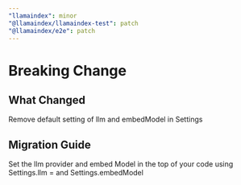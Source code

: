 ```yaml
---
"llamaindex": minor
"@llamaindex/llamaindex-test": patch
"@llamaindex/e2e": patch
---
```


# Breaking Change

## What Changed

Remove default setting of llm and embedModel in Settings

## Migration Guide

Set the llm provider and embed Model in the top of your code using Settings.llm = and Settings.embedModel
